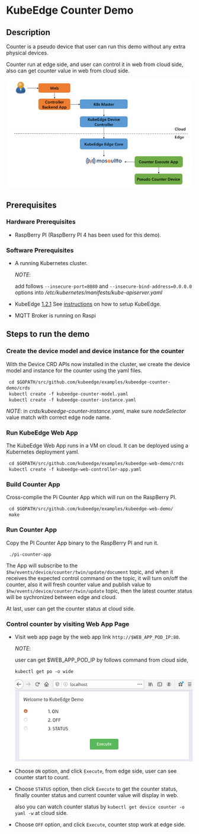 # KubeEdge Counter Demo

## Description

Counter is a pseudo device that user can run this demo without any extra physical devices.

Counter run at edge side, and user can control it in web from cloud side, also can get counter value in web from cloud side.

![work flow](./images/work-flow.png)


## Prerequisites

### Hardware Prerequisites

* RaspBerry PI (RaspBerry PI 4 has been used for this demo).

### Software Prerequisites

* A running Kubernetes cluster.

  *NOTE*:

  add follows `--insecure-port=8080` and `--insecure-bind-address=0.0.0.0` options into */etc/kubernetes/manifests/kube-apiserver.yaml*

* KubeEdge [1.2.1](https://github.com/kubeedge/kubeedge/tree/v1.2.1)
  See [instructions](http://docs.kubeedge.io/en/latest/index.html) on how to setup KubeEdge.

* MQTT Broker is running on Raspi

## Steps to run the demo

### Create the device model and device instance for the counter

With the Device CRD APIs now installed in the cluster,
we create the device model and instance for the counter using the yaml files.

```console
 cd $GOPATH/src/github.com/kubeedge/examples/kubeedge-counter-demo/crds
 kubectl create -f kubeedge-counter-model.yaml
 kubectl create -f kubeedge-counter-instance.yaml
```

*NOTE*:
in *crds/kubeedge-counter-instance.yaml*, make sure *nodeSelector* value match with correct edge node name.

### Run KubeEdge Web App

The KubeEdge Web App runs in a VM on cloud.
It can be deployed using a Kubernetes deployment yaml.

```console
 cd $GOPATH/src/github.com/kubeedge/examples/kubeedge-web-demo/crds
 kubectl create -f kubeedge-web-controller-app.yaml
```

### Build Counter App

Cross-complie the Pi Counter App which will run on the RaspBerry PI.

```console
 cd $GOPATH/src/github.com/kubeedge/examples/kubeedge-web-demo/
 make
```

### Run Counter App

Copy the PI Counter App binary to the RaspBerry PI and run it.

```console
 ./pi-counter-app
```

The App will subscribe to the `$hw/events/device/counter/twin/update/document` topic, and when it receives the expected control command on the topic, it will turn on/off the counter, also it will fresh counter value and publish value to `$hw/events/device/counter/twin/update` topic, then the latest counter status will be sychronized between edge and cloud.

At last, user can get the counter status at cloud side.


### Control counter by visiting Web App Page

* Visit web app page by the web app link `http://$WEB_APP_POD_IP:80`.

  *NOTE*:

  user can get $WEB_APP_POD_IP by follows command from cloud side,

  ```console
  kubectl get po -o wide
  ```

  ![web ui](./images/web-ui.png)

* Choose `ON` option, and click `Execute`, from edge side, user can see counter start to count.

* Choose `STATUS` option, then click `Execute` to get the counter status, finally counter status and current counter value will display in web.

  also you can watch counter status by `kubectl get device counter -o yaml -w` at cloud side.

* Choose `OFF` option, and click `Execute`, counter stop work at edge side.
